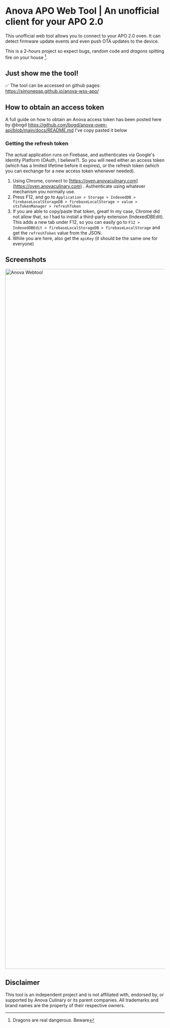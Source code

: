 # Anova APO Web Tool | An unofficial client for your APO 2.0

This unofficial web tool allows you to connect to your APO 2.0 oven. It can detect firmware update events and even push OTA updates to the device.

This is a 2-hours project so expect bugs, random code and *dragons* spitting fire on your house [^1].


## Just show me the tool!
✅ The tool can be accessed on github pages: https://simonepsp.github.io/anova-wss-apo/

## How to obtain an access token
A full guide on how to obtain an Anova access token has been posted here by @bogd https://github.com/bogd/anova-oven-api/blob/main/docs/README.md
I've copy pasted it below


### Getting the refresh token

The actual application runs on Firebase, and authenticates via Google's Identity Platform (OAuth, I believe?). So you will need either an access token (which has a limited lifetime before it expires), or the refresh token (which you can exchange for a new access token whenever needed).

1. Using Chrome, connect to [https://oven.anovaculinary.com](https://oven.anovaculinary.com) . Authenticate using whatever mechanism you normally use. 
2. Press F12, and go to `Application > Storage > IndexedDB > firebaseLocalStorageDB > firebaseLocalStorage > value > stsTokenManager > refreshToken`
3. If you are able to copy/paste that token, great! In my case, Chrome did not allow that, so I had to install a third-party extension (IndexedDBEdit). This adds a new tab under F12, so you can easily go to `F12 > IndexedDBEdit > firebaseLocalStorageDB > firebaseLocalStorage` and get the `refreshToken` value from the JSON.
4. While you are here, also get the `apiKey` (it should be the same one for everyone)

## Screenshots
<img width="2974" height="2202" alt="Anova Webtool" src="https://github.com/user-attachments/assets/be75fc8a-f532-4516-aeba-9c7e63c3367d" />

## Disclaimer
This tool is an independent project and is not affiliated with, endorsed by, or supported by Anova Culinary or its parent companies. All trademarks and brand names are the property of their respective owners.

[^1]: Dragons are real dangerous. Beware

